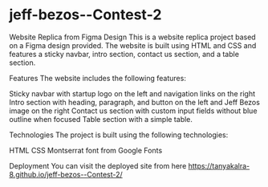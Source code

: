 # jeff-bezos--Contest-2
Website Replica from Figma Design
This is a website replica project based on a Figma design provided. The website is built using HTML and CSS and features a sticky navbar, intro section, contact us section, and a table section.

Features
The website includes the following features:

Sticky navbar with startup logo on the left and navigation links on the right
Intro section with heading, paragraph, and button on the left and Jeff Bezos image on the right
Contact us section with custom input fields without blue outline when focused
Table section with a simple table.

Technologies
The project is built using the following technologies:

HTML
CSS
Montserrat font from Google Fonts

Deployment
You can visit the deployed site from here https://tanyakalra-8.github.io/jeff-bezos--Contest-2/
